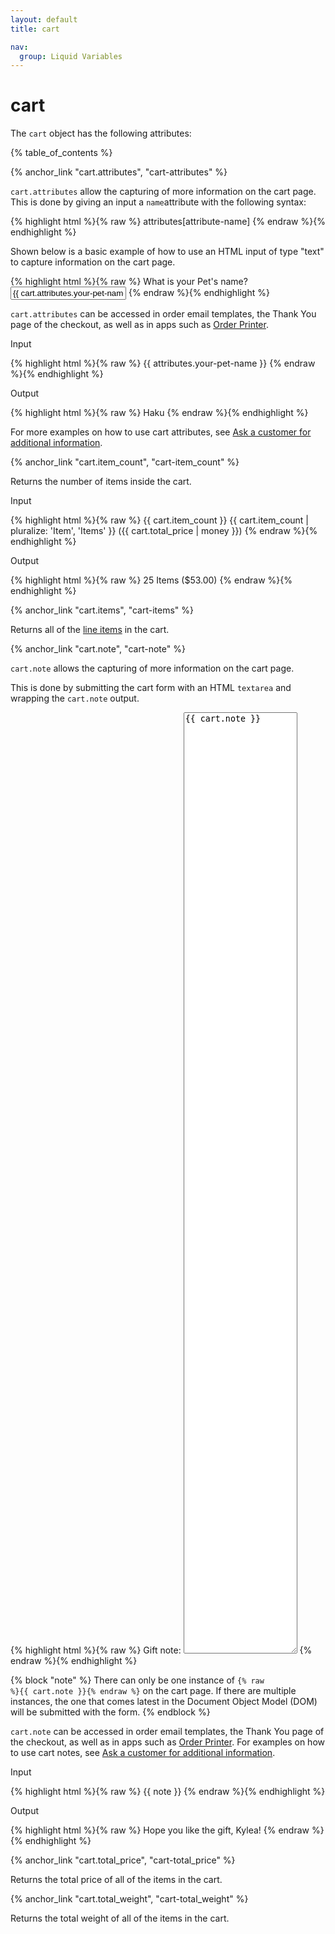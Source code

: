 ```yaml
---
layout: default
title: cart

nav:
  group: Liquid Variables
---
```


# cart

The  <code>cart</code> object has the following attributes:

<a id="topofpage"></a>
{% table_of_contents %}



{% anchor_link "cart.attributes", "cart-attributes" %}

<code>cart.attributes</code> allow the capturing of more information on the cart page. This is done by giving an input a <code>name</code>attribute with the following syntax:

<div>
{% highlight html %}{% raw %}
attributes[attribute-name]
{% endraw %}{% endhighlight %}
</div>

Shown below is a basic example of how to use an HTML input of type "text" to capture  information on the cart page. 

<div>
{% highlight html %}{% raw %}
<label>What is your Pet's name?</label>
<input type="text" name="attributes[your-pet-name]" value="{{ cart.attributes.your-pet-name }}" />
{% endraw %}{% endhighlight %}
</div>

<code>cart.attributes</code> can be accessed in order email templates, the Thank You page of the checkout, as well as in apps such as <a href="http://docs.shopify.com/manual/more/official-shopify-apps/order-printer">Order Printer</a>. 

<p class="input">Input</p>

<div>
{% highlight html %}{% raw %}
{{ attributes.your-pet-name }}
{% endraw %}{% endhighlight %}
</div>

<p class="output">Output</p>

<div>
{% highlight html %}{% raw %}
Haku
{% endraw %}{% endhighlight %}
</div>

For more examples on how to use cart attributes, see <a href="http://docs.shopify.com/manual/configuration/store-customization/communicating-with-customers/obtain-information/ask-customer-for-more-information#cart-attributes">Ask a customer for additional information</a>. 







{% anchor_link "cart.item_count", "cart-item_count" %}

 <p>Returns the number of items inside the cart.</p>

<p class="input">Input</p>
<div>
{% highlight html %}{% raw %}
{{ cart.item_count }} {{ cart.item_count | pluralize: 'Item', 'Items' }} ({{ cart.total_price | money }})
{% endraw %}{% endhighlight %}
 </div>

<p class="output">Output</p>
<div>
{% highlight html %}{% raw %}
25 Items ($53.00)
{% endraw %}{% endhighlight %}
</div>






{% anchor_link "cart.items", "cart-items" %}

<p>Returns all of the <a href="/themes/liquid-documentation/objects/line_item/">line items</a> in the cart.</p>






{% anchor_link "cart.note", "cart-note" %}

<code>cart.note</code> allows the capturing of more information on the cart page. 

This is done by submitting the cart form with an HTML <code>textarea</code> and wrapping the <code>cart.note</code> output.  

<div>
{% highlight html %}{% raw %}
<label>Gift note:</label>
<textarea rows="100" cols="20">{{ cart.note }}</textarea>
{% endraw %}{% endhighlight %}
</div>

{% block "note" %}
There can only be one instance of <code>{% raw %}{{ cart.note }}{% endraw %}</code> on the cart page. If there are multiple instances, the one that comes latest in the Document Object Model (DOM) will be submitted with the form. 
{% endblock %}

<code>cart.note</code> can be accessed in order email templates, the Thank You page of the checkout, as well as in apps such as <a href="http://docs.shopify.com/manual/more/official-shopify-apps/order-printer">Order Printer</a>.  For examples on how to use cart notes, see  <a href="http://docs.shopify.com/manual/configuration/store-customization/communicating-with-customers/obtain-information/ask-customer-for-more-information#cart-note">Ask a customer for additional information</a>. 

<p class="input">Input</p>
<div>
{% highlight html %}{% raw %}
{{ note }}
{% endraw %}{% endhighlight %}
</div>

<p class="output">Output</p>
<div>
{% highlight html %}{% raw %}
Hope you like the gift, Kylea! 
{% endraw %}{% endhighlight %}
</div>




{% anchor_link "cart.total_price", "cart-total_price" %}

<p>Returns the total price of all of the items in the cart.</p>







{% anchor_link "cart.total_weight", "cart-total_weight" %}

<p>Returns the total weight of all of the items in the cart.</p>




